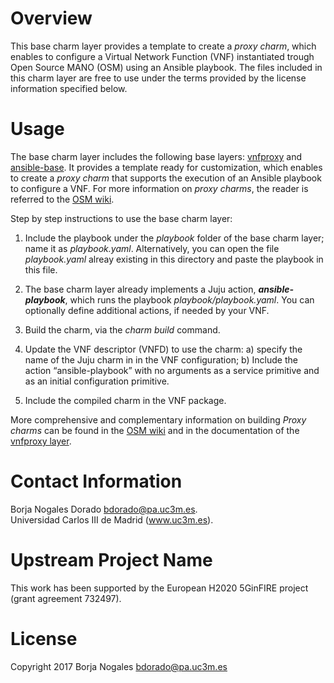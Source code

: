 # Overview
This base charm layer provides a template to create a *proxy charm*, which enables to configure a Virtual Network Function (VNF) instantiated trough Open Source MANO (OSM) using an Ansible playbook. The files included in this charm layer are free to use under the terms provided by the license information specified below.


# Usage
The base charm layer includes the following base layers: [vnfproxy](https://github.com/AdamIsrael/vnfproxy) and [ansible-base](https://github.com/chuckbutler/ansible-base). It provides a template ready for customization, which enables to create a *proxy charm* that supports the execution of an Ansible playbook to configure a VNF. For more information on *proxy charms*, the reader is referred to the [OSM wiki](https://osm.etsi.org/wikipub/index.php/Creating_your_own_VNF_charm_(Release_TWO)).

Step by step instructions to use the base charm layer:

1. Include the playbook under the *playbook* folder of the base charm layer; name it as *playbook.yaml*. Alternatively, you can open the file *playbook.yaml* alreay existing in this directory and paste the playbook in this file.

2. The base charm layer already implements a Juju action, _**ansible-playbook**_, which runs the playbook *playbook/playbook.yaml*. You can optionally define additional actions, if needed by your VNF.

3. Build the charm, via the *charm build* command.

4. Update the VNF descriptor (VNFD) to use the charm: a) specify the name of the Juju charm in in the VNF configuration; b) Include the action “ansible-playbook” with no arguments as a service primitive and as an initial configuration primitive.

5. Include the compiled charm in the VNF package.

More comprehensive and complementary information on building *Proxy charms* can be found in the [OSM wiki](https://osm.etsi.org/wikipub/index.php/Creating_your_own_VNF_charm_(Release_TWO)) and in the documentation of the [vnfproxy layer](https://github.com/AdamIsrael/vnfproxy).

# Contact Information
Borja Nogales Dorado <bdorado@pa.uc3m.es>.  
Universidad Carlos III de Madrid (www.uc3m.es).

# Upstream Project Name
This work has been supported by the European H2020 5GinFIRE project (grant agreement 732497).

# License
Copyright 2017 Borja Nogales <bdorado@pa.uc3m.es>




